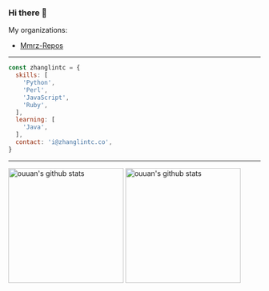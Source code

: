 ### Hi there 👋

My organizations:
- [Mmrz-Repos](https://github.com/Mmrz-Repos)

---

```javascript
const zhanglintc = {
  skills: [
    'Python',
    'Perl',
    'JavaScript',
    'Ruby',
  ],
  learning: [
    'Java',
  ],
  contact: 'i@zhanglintc.co',
}
```

---

<p align="left">
<img alt="ouuan's github stats" height='230' src="https://github-readme-stats.vercel.app/api?username=zhanglintc&show_icons=true&include_all_commits=true">
<img alt="ouuan's github stats" height='230' src="https://github-readme-stats.vercel.app/api/top-langs/?username=zhanglintc">
</p>

<!--
**zhanglintc/zhanglintc** is a ✨ _special_ ✨ repository because its `README.md` (this file) appears on your GitHub profile.

Here are some ideas to get you started:

- 🔭 I’m currently working on ...
- 🌱 I’m currently learning ...
- 👯 I’m looking to collaborate on ...
- 🤔 I’m looking for help with ...
- 💬 Ask me about ...
- 📫 How to reach me: ...
- 😄 Pronouns: ...
- ⚡ Fun fact: ...
-->
